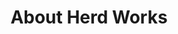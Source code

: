 ---
created_at: 2025-05-20T15:00:00-07:00
layout: redirect.html
title: About Herd Works
redirect: https://herd.works/about/
---